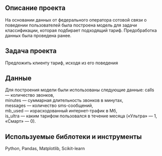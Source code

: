 ## Описание проекта
На основании данных от федерального оператора сотовой связи о поведении пользователей была построена модель для задачи классификации, которая подбирает подходящий тариф. Предобработка данных была проведена ранее.
## Задача проекта
Предложить клиенту тариф, исходя из его поведения
## Данные
Для построения модели были использованы следующие данные:
сalls — количество звонков,  
minutes — суммарная длительность звонков в минутах,  
messages — количество sms-сообщений,  
mb_used — израсходованный интернет-трафик в Мб,  
is_ultra — каким тарифом пользовался в течение месяца («Ультра» — 1, «Смарт» — 0).  
## Используемые библотеки и инструменты
Python, Pandas, Matplotlib, Scikit-learn
